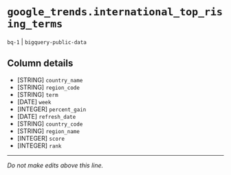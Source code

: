 # `google_trends.international_top_rising_terms`
`bq-1` | `bigquery-public-data`

## Column details
* [STRING]    `country_name`
* [STRING]    `region_code`
* [STRING]    `term`
* [DATE]      `week`
* [INTEGER]   `percent_gain`
* [DATE]      `refresh_date`
* [STRING]    `country_code`
* [STRING]    `region_name`
* [INTEGER]   `score`
* [INTEGER]   `rank`

-------------------------------------------------------------------------------
*Do not make edits above this line.*
